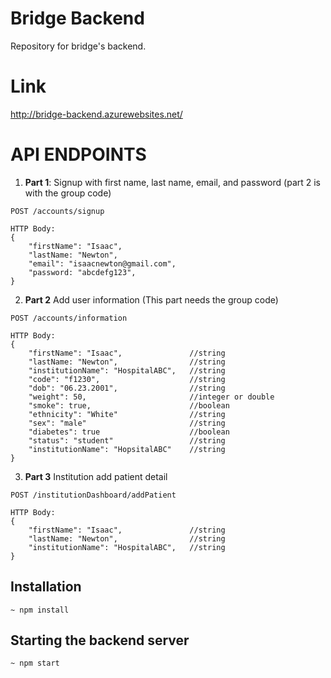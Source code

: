 # Bridge Backend
Repository for bridge's backend. 

# Link
http://bridge-backend.azurewebsites.net/

# API ENDPOINTS
1. __Part 1__: Signup with first name, last name, email, and password (part 2 is with the group code)
```
POST /accounts/signup

HTTP Body:
{
    "firstName": "Isaac",
    "lastName: "Newton",
    "email": "isaacnewton@gmail.com",
    "password: "abcdefg123",
}
```

2. __Part 2__ Add user information (This part needs the group code)
```
POST /accounts/information

HTTP Body:
{
    "firstName": "Isaac",               //string
    "lastName: "Newton",                //string
    "institutionName": "HospitalABC",   //string
    "code": "f1230",                    //string
    "dob": "06.23.2001",                //string
    "weight": 50,                       //integer or double
    "smoke": true,                      //boolean
    "ethnicity": "White"                //string
    "sex": "male"                       //string
    "diabetes": true                    //boolean
    "status": "student"                 //string
    "institutionName": "HopsitalABC"    //string
}
```

3.  __Part 3__ Institution add patient detail
```
POST /institutionDashboard/addPatient

HTTP Body:
{
    "firstName": "Isaac",               //string
    "lastName: "Newton",                //string
    "institutionName": "HospitalABC",   //string
}
```

## Installation
```
~ npm install
```

## Starting the backend server
```
~ npm start
```




